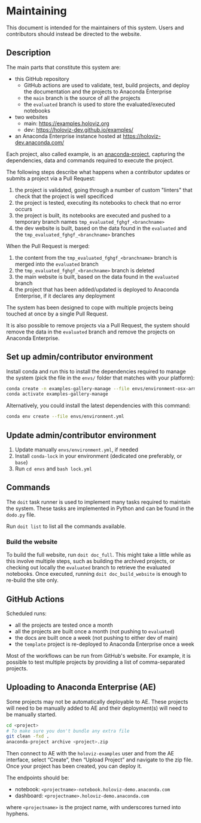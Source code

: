 # Maintaining

This document is intended for the maintainers of this system.
Users and contributors should instead be directed to the website.

## Description

The main parts that constitute this system are:

- this GitHub repository
  - GitHub actions are used to validate, test, build projects, and deploy the documentation and the projects to Anaconda Enterprise
  - the `main` branch is the source of all the projects
  - the `evaluated` branch is used to store the evaluated/executed notebooks
- two websites
  - main: https://examples.holoviz.org
  - dev: https://holoviz-dev.github.io/examples/
- an Anaconda Enterprise instance hosted at https://holoviz-dev.anaconda.com/

Each project, also called example, is an [anaconda-project](https://anaconda-project.readthedocs.io/),
capturing the dependencies, data and commands required to execute the project.

The following steps describe what happens when a contributor updates or submits a project via a Pull Request:

1. the project is validated, going through a number of custom "linters" that check that the project is well specificed
2. the project is tested, executing its notebooks to check that no error occurs
3. the project is built, its notebooks are executed and pushed to a temporary branch names `tmp_evaluated_fghgf_<branchname>`
4. the dev website is built, based on the data found in the `evaluated` and the `tmp_evaluated_fghgf_<branchname>` branches

When the Pull Request is merged:

1. the content from the `tmp_evaluated_fghgf_<branchname>` branch is merged into the `evaluated` branch
2. the `tmp_evaluated_fghgf_<branchname>` branch is deleted
3. the main website is built, based on the data found in the `evaluated` branch
4. the project that has been added/updated is deployed to Anaconda Enterprise, if it declares any deployment

The system has been designed to cope with multiple projects being touched at once by a single Pull Request.

It is also possible to remove projects via a Pull Request, the system should remove the data in the `evaluated` branch
and remove the projects on Anaconda Enterprise.

## Set up admin/contributor environment

Install conda and run this to install the dependencies required to manage the system
(pick the file in the `envs/` folder that matches with your platform):

```bash
conda create -n examples-gallery-manage --file envs/environment-osx-arm64.lock
conda activate examples-gallery-manage
```

Alternatively, you could install the latest dependencies with this command:

```bash
conda env create --file envs/environment.yml
```

## Update admin/contributor environment

1. Update manually `envs/environment.yml`, if needed
2. Install `conda-lock` in your environment (dedicated one preferably, or `base`)
3. Run `cd envs` and `bash lock.yml`

## Commands

The `doit` task runner is used to implement many tasks required to maintain the system.
These tasks are implemented in Python and can be found in the `dodo.py` file.

Run `doit list` to list all the commands available.

### Build the website

To build the full website, run `doit doc_full`. This might take a little while as this involve multiple steps, such as building the archived projects, or checking out locally the `evaluated` branch to retrieve the evaluated notebooks. Once executed, running `doit doc_build_website` is enough to re-build the site only.

## GitHub Actions

Scheduled runs:
- all the projects are tested once a month
- all the projects are built once a month (not pushing to `evaluated`)
- the docs are built once a week (not pushing to either dev of main)
- the `template` project is re-deployed to Anaconda Enterprise once a week

Most of the workflows can be run from GitHub's website. For example, it is possible
to test multiple projects by providing a list of comma-separated projects.

## Uploading to Anaconda Enterprise (AE)

Some projects may not be automatically deployable to AE.
These projects will need to be manually added to AE and their deployment(s)
will need to be manually started.

```bash
cd <project>
# To make sure you don't bundle any extra file
git clean -fxd .
anaconda-project archive <project>.zip
```

Then connect to AE with the `holoviz-examples` user and from the AE interface,
select “Create”, then “Upload Project” and navigate
to the zip file. Once your project has been created, you can deploy it.

The endpoints should be:

- notebook: `<projectname>-notebook.holoviz-demo.anaconda.com`
- dashboard: `<projectname>.holoviz-demo.anaconda.com`

where `<projectname>` is the project name, with underscores turned
into hyphens.
